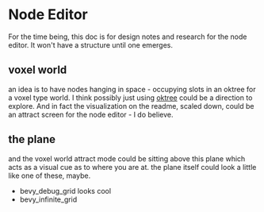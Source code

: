 # Node Editor
For the time being, this doc is for design notes and research for the node editor. It won't have a structure until one emerges.
## voxel world
an idea is to have nodes hanging in space - occupying slots in an oktree for a voxel type world. I think possibly just using [oktree](https://crates.io/crates/oktree) could be a direction to explore. And in fact the visualization on the readme, scaled down, could be an attract screen for the node editor - I do believe.
## the plane
and the voxel world attract mode could be sitting above this plane which acts as a visual cue as to where you are at. the plane itself could look a little like one of these, maybe.
- bevy_debug_grid looks cool
- bevy_infinite_grid
